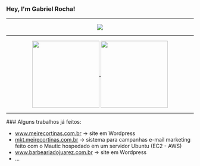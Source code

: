 ### Hey, I'm Gabriel Rocha!
---
<div align="center">
  <img src="https://user-images.githubusercontent.com/13954193/121572418-8a0c4900-c9fa-11eb-86a2-680e95d7cfd3.gif">
</div>
<hr>

<p align="center">
   <a href="#">
      <img height=180px align="center" src="https://github-readme-stats.vercel.app/api?username=gabrielrochas&show_icons=true&theme=prussian&custom_title=Gabriel's+Github+stats&hide_border=true" />
   </a>
   <a href="#">
      <img height=180px align="center" src="https://github-readme-stats.vercel.app/api/top-langs/?username=gabrielrochas&layout=compact&theme=prussian&hide_border=true" />
   </a>
</p>


<hr>
### Alguns trabalhos já feitos:
<ul>
  <li>
    <a href="https://www.meirecortinas.com.br" target="_blank">www.meirecortinas.com.br</a> → site em Wordpress
  </li>
  <li>
    <a href="https://mkt.meirecortinas.com.br" target="_blank">mkt.meirecortinas.com.br</a> → sistema para campanhas e-mail marketing feito com o Mautic hospedado em um servidor Ubuntu (EC2 - AWS)
  </li>
  <li>
    <a href="https://barbeariadojuarez.com.br" target="_blank">www.barbeariadojuarez.com.br</a> → site em Wordpress
  </li>
  <li>
    ...
  </li>
</ul>

<!--
**gabrielrochas/gabrielrochas** is a ✨ _special_ ✨ repository because its `README.md` (this file) appears on your GitHub profile.

Here are some ideas to get you started:

- 🔭 I’m currently working on ...
- 🌱 I’m currently learning ...
- 👯 I’m looking to collaborate on ...
- 🤔 I’m looking for help with ...
- 💬 Ask me about ...
- 📫 How to reach me: ...
- 😄 Pronouns: ...
- ⚡ Fun fact: ...
-->
